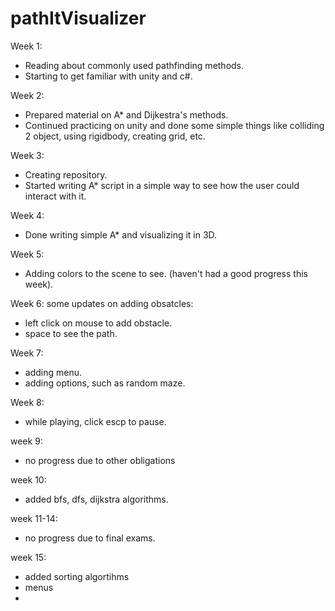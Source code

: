# pathItVisualizer

Week 1:
- Reading about commonly used pathfinding methods.
- Starting to get familiar with unity and c#.

Week 2:
- Prepared material on A* and Dijkestra's methods.
- Continued practicing on unity and done some simple things like colliding 2 object, using rigidbody, creating grid, etc.

Week 3:
- Creating repository.
- Started writing A* script in a simple way to see how the user could interact with it.

Week 4:
- Done writing simple A* and visualizing it in 3D.

Week 5:
- Adding colors to the scene to see.
(haven't had a good progress this week).

Week 6:
some updates on adding obsatcles:
- left click on mouse to add obstacle.
- space to see the path.

Week 7:
- adding menu.
- adding options, such as random maze.

Week 8:
- while playing, click escp to pause.

week 9:
- no progress due to other obligations

week 10: 
- added bfs, dfs, dijkstra algorithms.

week 11-14:
- no progress due to final exams.

week 15:
- added sorting algortihms
- menus
- 

